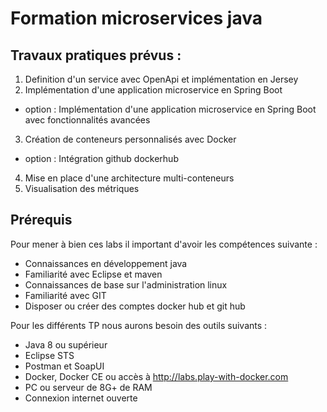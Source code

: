 # Formation microservices java

## Travaux pratiques prévus :

1. Definition d'un service avec OpenApi et implémentation en Jersey
2. Implémentation d'une application microservice en Spring Boot
  * option : Implémentation d'une application microservice en Spring Boot avec fonctionnalités avancées
3. Création de conteneurs personnalisés avec Docker
  * option : Intégration github dockerhub
4. Mise en place d'une architecture multi-conteneurs
5. Visualisation des métriques


## Prérequis
Pour mener à bien ces labs il important d'avoir les compétences suivante :
* Connaissances en développement java
* Familiarité avec Eclipse et maven
* Connaissances de base sur l'administration linux
* Familiarité avec GIT
* Disposer ou créer des comptes docker hub et git hub

Pour les différents TP nous aurons besoin des outils suivants :
* Java 8 ou supérieur
* Eclipse STS
* Postman et SoapUI
* Docker, Docker CE ou accès à http://labs.play-with-docker.com
* PC ou serveur de 8G+ de RAM
* Connexion internet ouverte